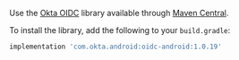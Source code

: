 ﻿Use the [Okta OIDC](https://github.com/okta/okta-oidc-android) library available through [Maven Central](https://search.maven.org/artifact/com.okta.android/oidc-android).

To install the library, add the following to your `build.gradle`:

```groovy
implementation 'com.okta.android:oidc-android:1.0.19'
```
